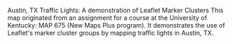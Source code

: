 Austin, TX Traffic Lights: A demonstration of Leaflet Marker Clusters
This map originated from an assignment for a course at the University of Kentucky: MAP 675 (New Maps Plus program). It demonstrates the use of Leaflet's marker cluster groups by mapping traffic lights in Austin, TX.
